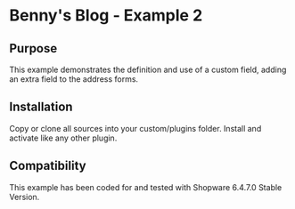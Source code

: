 # Benny's Blog - Example 2

## Purpose
This example demonstrates the definition and use of a custom field, adding an extra field to the address forms. 

## Installation
Copy or clone all sources into your custom/plugins folder. Install and activate
like any other plugin.

## Compatibility
This example has been coded for and tested with Shopware 6.4.7.0 Stable Version.
